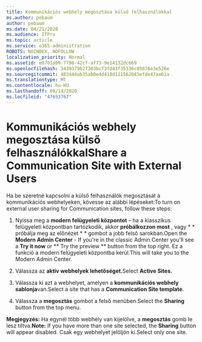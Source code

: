 ```yaml
---
title: Kommunikációs webhely megosztása külső felhasználókkal
ms.author: pebaum
author: pebaum
ms.date: 04/21/2020
ms.audience: ITPro
ms.topic: article
ms.service: o365-administration
ROBOTS: NOINDEX, NOFOLLOW
localization_priority: Normal
ms.assetid: e0701ab9-7798-42cf-af73-9e14132dc669
ms.openlocfilehash: 3439379b27303bcf3fd43f35336c05876e3e526e
ms.sourcegitcommit: 483444ab35ab0e4d410d121562045efde47aa61a
ms.translationtype: MT
ms.contentlocale: hu-HU
ms.lasthandoff: 09/14/2020
ms.locfileid: "47653767"
---
```

# <a name="share-a-communication-site-with-external-users"></a><span data-ttu-id="f0f9f-102">Kommunikációs webhely megosztása külső felhasználókkal</span><span class="sxs-lookup"><span data-stu-id="f0f9f-102">Share a Communication Site with External Users</span></span>

<span data-ttu-id="f0f9f-103">Ha be szeretné kapcsolni a külső felhasználók megosztását a kommunikációs webhelyeken, kövesse az alábbi lépéseket:</span><span class="sxs-lookup"><span data-stu-id="f0f9f-103">To turn on external user sharing for Communication sites, follow these steps:</span></span> 
  
1. <span data-ttu-id="f0f9f-104">Nyissa meg a **modern felügyeleti központot** – ha a klasszikus felügyeleti központban tartózkodik, akkor **próbálkozzon most** , vagy \* \* próbálja meg az előnézet \* \* gombot a jobb felső sarokban.</span><span class="sxs-lookup"><span data-stu-id="f0f9f-104">Open the **Modern Admin Center** - If you're in the classic Admin Center you'll see a **Try it now** or \*\* Try the preview \*\* button from the top right.</span></span> <span data-ttu-id="f0f9f-105">Ez a funkció a modern felügyeleti központba kerül.</span><span class="sxs-lookup"><span data-stu-id="f0f9f-105">This will take you to the Modern Admin Center.</span></span> 
  
2. <span data-ttu-id="f0f9f-106">Válassza az **aktív webhelyek lehetőséget.**</span><span class="sxs-lookup"><span data-stu-id="f0f9f-106">Select **Active Sites.**</span></span>
  
3. <span data-ttu-id="f0f9f-107">Válassza ki azt a webhelyet, amelyen a **kommunikációs webhely sablonja**van.</span><span class="sxs-lookup"><span data-stu-id="f0f9f-107">Select a site that has a **Communication Site template**.</span></span> 
  
4. <span data-ttu-id="f0f9f-108">Válassza a **megosztás** gombot a felső menüben.</span><span class="sxs-lookup"><span data-stu-id="f0f9f-108">Select the **Sharing** button from the top menu.</span></span> 
  
 <span data-ttu-id="f0f9f-109">**Megjegyzés:** Ha egynél több webhely van kijelölve, a **megosztás** gomb le lesz tiltva.</span><span class="sxs-lookup"><span data-stu-id="f0f9f-109">**Note:** If you have more than one site selected, the **Sharing** button will appear disabled.</span></span> <span data-ttu-id="f0f9f-110">Csak egy webhelyet jelöljön ki.</span><span class="sxs-lookup"><span data-stu-id="f0f9f-110">Select only one site.</span></span> 
  

